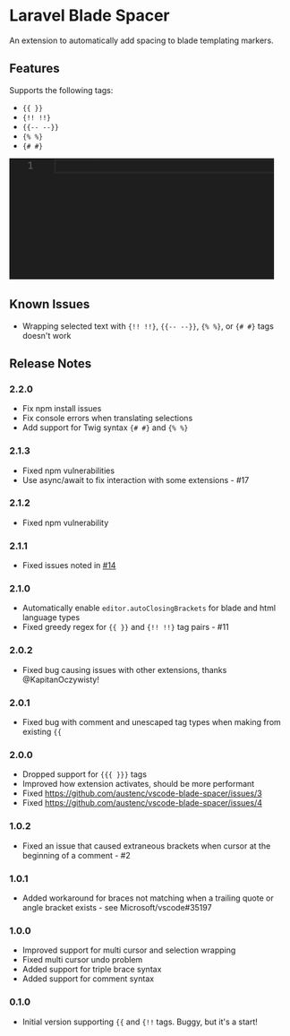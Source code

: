 # Laravel Blade Spacer

An extension to automatically add spacing to blade templating markers.

## Features

Supports the following tags:

- `{{ }}`
- `{!! !!}`
- `{{-- --}}`
- `{% %}`
- `{# #}`

![Extension Preview](img/preview.gif)

## Known Issues

- Wrapping selected text with `{!! !!}`, `{{-- --}}`, `{% %}`, or `{# #}` tags doesn't work

## Release Notes

### 2.2.0

- Fix npm install issues
- Fix console errors when translating selections
- Add support for Twig syntax `{# #}` and `{% %}`


### 2.1.3

- Fixed npm vulnerabilities
- Use async/await to fix interaction with some extensions - #17

### 2.1.2

- Fixed npm vulnerability

### 2.1.1

- Fixed issues noted in [#14](https://github.com/austenc/vscode-blade-spacer/issues/14)

### 2.1.0

- Automatically enable `editor.autoClosingBrackets` for blade and html language types
- Fixed greedy regex for `{{ }}` and `{!! !!}` tag pairs - #11

### 2.0.2

- Fixed bug causing issues with other extensions, thanks @KapitanOczywisty!

### 2.0.1

- Fixed bug with comment and unescaped tag types when making from existing `{{`

### 2.0.0

- Dropped support for `{{{ }}}` tags
- Improved how extension activates, should be more performant
- Fixed https://github.com/austenc/vscode-blade-spacer/issues/3
- Fixed https://github.com/austenc/vscode-blade-spacer/issues/4

### 1.0.2

- Fixed an issue that caused extraneous brackets when cursor at the beginning of a comment - #2

### 1.0.1

- Added workaround for braces not matching when a trailing quote or angle bracket exists - see Microsoft/vscode#35197

### 1.0.0

- Improved support for multi cursor and selection wrapping
- Fixed multi cursor undo problem
- Added support for triple brace syntax
- Added support for comment syntax

### 0.1.0

- Initial version supporting `{{` and `{!!` tags. Buggy, but it's a start!
